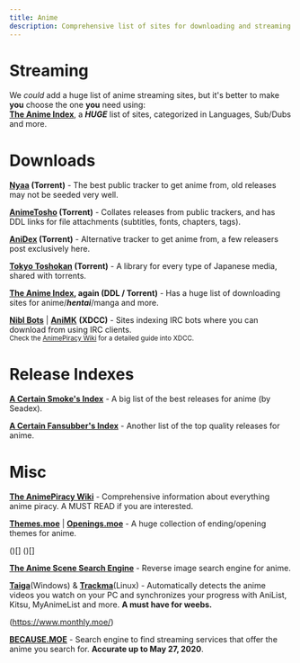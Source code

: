 ```yaml
---
title: Anime
description: Comprehensive list of sites for downloading and streaming anime.
---
```


# Streaming
We *could* add a huge list of anime streaming sites, but it's better to make **you** choose the one **you** need using:  
[**The Anime Index**](https://piracy.moe), a **_HUGE_** list of sites, categorized in Languages, Sub/Dubs and more.

# Downloads

**[Nyaa](https://nyaa.si/) (Torrent)** - The best public tracker to get anime from, old releases may not be seeded very well.

**[AnimeTosho](https://animetosho.org) (Torrent)** - Collates releases from public trackers, and has DDL links for file attachments (subtitles, fonts, chapters, tags).

**[AniDex](https://anidex.info/) (Torrent)** - Alternative tracker to get anime from, a few releasers post exclusively here.

**[Tokyo Toshokan](https://www.tokyotosho.info/?cat=1) (Torrent)** - A library for every type of Japanese media, shared with torrents.

**[The Anime Index](https://piracy.moe/), again (DDL / Torrent)** - Has a huge list of downloading sites for anime/**_hentai_**/manga and more.  

[**Nibl Bots**](https://nibl.co.uk/bots) | [**AniMK**](https://animk.info/xdcc/) **(XDCC)** - Sites indexing IRC bots where you can download from using IRC clients.   
<sub>Check the [AnimePiracy Wiki](https://wiki.piracy.moe/en/tutorials/irc) for a detailed guide into XDCC.</sub>

# Release Indexes

[**A Certain Smoke's Index**](https://releases.moe) - A big list of the best releases for anime (by Seadex).

[**A Certain Fansubber's Index**](https://docs.google.com/spreadsheets/d/1PJYwhjzLNPXV2X1np-S4rdZE4fb7pxp-QbHY1O0jH6Q/htmlview) - Another list of the top quality releases for anime.

# Misc

[**The AnimePiracy Wiki**](https://wiki.piracy.moe/) - Comprehensive information about everything anime piracy. A MUST READ if you are interested.

[**Themes.moe**](https://themes.moe) | [**Openings.moe**](https://openings.moe/) - A huge collection of ending/opening themes for anime.

()[] ()[]

[**The Anime Scene Search Engine**](https://trace.moe/) - Reverse image search engine for anime.

[**Taiga**](https://github.com/erengy/taiga)(Windows) & [**Trackma**](https://github.com/z411/trackma/)(Linux) - Automatically detects the anime videos you watch on your PC and synchronizes your progress with AniList, Kitsu, MyAnimeList and more. **A must have for weebs.**

[](https://www.senpai.moe/) (https://www.monthly.moe/)

[**BECAUSE.MOE**](https://because.moe/) - Search engine to find streaming services that offer the anime you search for. **Accurate up to May 27, 2020**.
